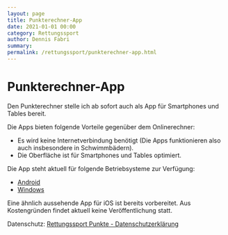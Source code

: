```yaml
---
layout: page
title: Punkterechner-App
date: 2021-01-01 00:00
category: Rettungssport
author: Dennis Fabri
summary: 
permalink: /rettungssport/punkterechner-app.html
---
```


# Punkterechner-App

Den Punkterechner stelle ich ab sofort auch als App für Smartphones und Tables bereit.

Die Apps bieten folgende Vorteile gegenüber dem Onlinerechner:

- Es wird keine Internetverbindung benötigt (Die Apps funktionieren also auch insbesondere in Schwimmbädern).
- Die Oberfläche ist für Smartphones und Tables optimiert.

Die App steht aktuell für folgende Betriebsysteme zur Verfügung:

- [Android](https://play.google.com/store/apps/details?id=de.dennisfabri.points)
- [Windows](https://www.microsoft.com/de-de/store/p/rettungssport-punkte/9pndk039s882)

Eine ähnlich aussehende App für iOS ist bereits vorbereitet. Aus Kostengründen findet aktuell keine Veröffentlichung statt.

Datenschutz: [Rettungssport Punkte - Datenschutzerklärung]({{site.baseurl}}/rettungssport/punkterechner-app-datenschutzerklaerung.html)
